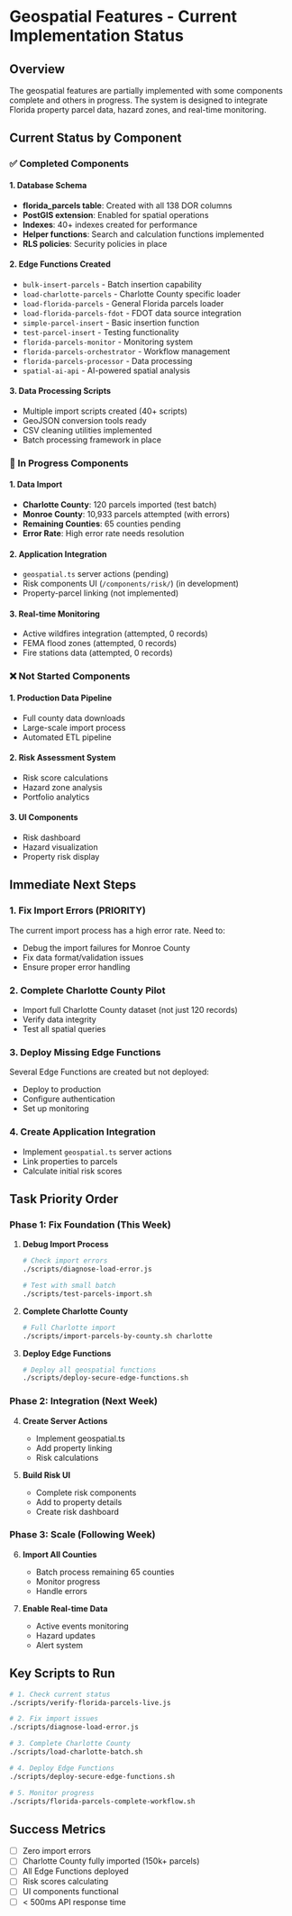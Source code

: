 # Geospatial Features - Current Implementation Status

## Overview
The geospatial features are partially implemented with some components complete and others in progress. The system is designed to integrate Florida property parcel data, hazard zones, and real-time monitoring.

## Current Status by Component

### ✅ Completed Components

#### 1. Database Schema
- **florida_parcels table**: Created with all 138 DOR columns
- **PostGIS extension**: Enabled for spatial operations
- **Indexes**: 40+ indexes created for performance
- **Helper functions**: Search and calculation functions implemented
- **RLS policies**: Security policies in place

#### 2. Edge Functions Created
- `bulk-insert-parcels` - Batch insertion capability
- `load-charlotte-parcels` - Charlotte County specific loader
- `load-florida-parcels` - General Florida parcels loader
- `load-florida-parcels-fdot` - FDOT data source integration
- `simple-parcel-insert` - Basic insertion function
- `test-parcel-insert` - Testing functionality
- `florida-parcels-monitor` - Monitoring system
- `florida-parcels-orchestrator` - Workflow management
- `florida-parcels-processor` - Data processing
- `spatial-ai-api` - AI-powered spatial analysis

#### 3. Data Processing Scripts
- Multiple import scripts created (40+ scripts)
- GeoJSON conversion tools ready
- CSV cleaning utilities implemented
- Batch processing framework in place

### 🔄 In Progress Components

#### 1. Data Import
- **Charlotte County**: 120 parcels imported (test batch)
- **Monroe County**: 10,933 parcels attempted (with errors)
- **Remaining Counties**: 65 counties pending
- **Error Rate**: High error rate needs resolution

#### 2. Application Integration
- `geospatial.ts` server actions (pending)
- Risk components UI (`/components/risk/`) (in development)
- Property-parcel linking (not implemented)

#### 3. Real-time Monitoring
- Active wildfires integration (attempted, 0 records)
- FEMA flood zones (attempted, 0 records)
- Fire stations data (attempted, 0 records)

### ❌ Not Started Components

#### 1. Production Data Pipeline
- Full county data downloads
- Large-scale import process
- Automated ETL pipeline

#### 2. Risk Assessment System
- Risk score calculations
- Hazard zone analysis
- Portfolio analytics

#### 3. UI Components
- Risk dashboard
- Hazard visualization
- Property risk display

## Immediate Next Steps

### 1. Fix Import Errors (PRIORITY)
The current import process has a high error rate. Need to:
- Debug the import failures for Monroe County
- Fix data format/validation issues
- Ensure proper error handling

### 2. Complete Charlotte County Pilot
- Import full Charlotte County dataset (not just 120 records)
- Verify data integrity
- Test all spatial queries

### 3. Deploy Missing Edge Functions
Several Edge Functions are created but not deployed:
- Deploy to production
- Configure authentication
- Set up monitoring

### 4. Create Application Integration
- Implement `geospatial.ts` server actions
- Link properties to parcels
- Calculate initial risk scores

## Task Priority Order

### Phase 1: Fix Foundation (This Week)
1. **Debug Import Process**
   ```bash
   # Check import errors
   ./scripts/diagnose-load-error.js

   # Test with small batch
   ./scripts/test-parcels-import.sh
   ```

2. **Complete Charlotte County**
   ```bash
   # Full Charlotte import
   ./scripts/import-parcels-by-county.sh charlotte
   ```

3. **Deploy Edge Functions**
   ```bash
   # Deploy all geospatial functions
   ./scripts/deploy-secure-edge-functions.sh
   ```

### Phase 2: Integration (Next Week)
4. **Create Server Actions**
   - Implement geospatial.ts
   - Add property linking
   - Risk calculations

5. **Build Risk UI**
   - Complete risk components
   - Add to property details
   - Create risk dashboard

### Phase 3: Scale (Following Week)
6. **Import All Counties**
   - Batch process remaining 65 counties
   - Monitor progress
   - Handle errors

7. **Enable Real-time Data**
   - Active events monitoring
   - Hazard updates
   - Alert system

## Key Scripts to Run

```bash
# 1. Check current status
./scripts/verify-florida-parcels-live.js

# 2. Fix import issues
./scripts/diagnose-load-error.js

# 3. Complete Charlotte County
./scripts/load-charlotte-batch.sh

# 4. Deploy Edge Functions
./scripts/deploy-secure-edge-functions.sh

# 5. Monitor progress
./scripts/florida-parcels-complete-workflow.sh
```

## Success Metrics
- [ ] Zero import errors
- [ ] Charlotte County fully imported (150k+ parcels)
- [ ] All Edge Functions deployed
- [ ] Risk scores calculating
- [ ] UI components functional
- [ ] < 500ms API response time

